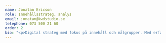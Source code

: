 ```yaml
---
name: Jonatan Ericson
role: Innehållsstrateg, analys
email: jonatan@kwdstudio.se
telephone: 073 500 21 60
order: 2
bio: "<p>Digital strateg med fokus på innehåll och målgrupper. Med erfarenhet från näringsliv, public service och kommunikationsbyrå har Jonatan bred kunskap om digitala redaktionella plattformar.</p>"
---
```

